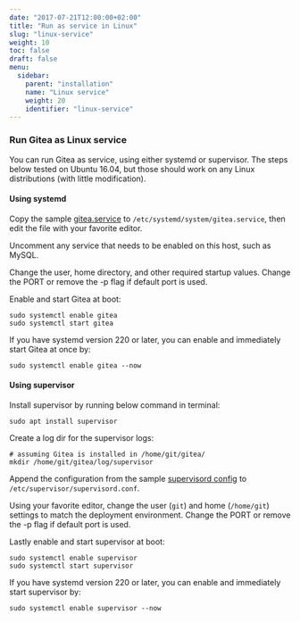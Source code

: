```yaml
---
date: "2017-07-21T12:00:00+02:00"
title: "Run as service in Linux"
slug: "linux-service"
weight: 10
toc: false
draft: false
menu:
  sidebar:
    parent: "installation"
    name: "Linux service"
    weight: 20
    identifier: "linux-service"
---
```


### Run Gitea as Linux service

You can run Gitea as service, using either systemd or supervisor. The steps below tested on Ubuntu 16.04, but those should work on any Linux distributions (with little modification).

#### Using systemd

Copy the sample [gitea.service](https://github.com/git3protocol/gitea/blob/main/contrib/systemd/gitea.service) to `/etc/systemd/system/gitea.service`, then edit the file with your favorite editor.

Uncomment any service that needs to be enabled on this host, such as MySQL.

Change the user, home directory, and other required startup values. Change the
PORT or remove the -p flag if default port is used.

Enable and start Gitea at boot:

```
sudo systemctl enable gitea
sudo systemctl start gitea
```

If you have systemd version 220 or later, you can enable and immediately start Gitea at once by:

```
sudo systemctl enable gitea --now
```

#### Using supervisor

Install supervisor by running below command in terminal:

```
sudo apt install supervisor
```

Create a log dir for the supervisor logs:

```
# assuming Gitea is installed in /home/git/gitea/
mkdir /home/git/gitea/log/supervisor
```

Append the configuration from the sample
[supervisord config](https://github.com/git3protocol/gitea/blob/main/contrib/supervisor/gitea) to `/etc/supervisor/supervisord.conf`.

Using your favorite editor, change the user (`git`) and home
(`/home/git`) settings to match the deployment environment. Change the PORT
or remove the -p flag if default port is used.

Lastly enable and start supervisor at boot:

```
sudo systemctl enable supervisor
sudo systemctl start supervisor
```

If you have systemd version 220 or later, you can enable and immediately start supervisor by:

```
sudo systemctl enable supervisor --now
```
